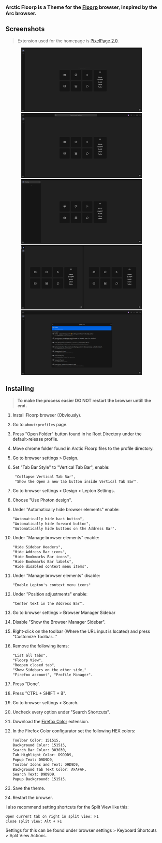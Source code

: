 ### Arctic Floorp is a Theme for the [Floorp](https://floorp.app/en) browser, inspired by the Arc browser.


## Screenshots

> Extension used for the homepage is [PixelPage 2.0](https://github.com/Trzynastek/PixelPage2.0).

<div align="center">
	<img src="assets/Normal.PNG" width="400">
	<img src="assets/Toolbar-hovered.PNG" width="400">
	<img src="assets/Tabbar-hovered.PNG" width="400">
	<img src="assets/Splitscreen.PNG" width="400">
	<img src="assets/Search.PNG" width="400">
</div>


## Installing

> **To make the process easier DO NOT restart the browser untill the end.**

1. Install Floorp browser (Obviously).
2. Go to `about:profiles` page.
3. Press "Open Folder" button found in he Root Directory under the default-release profile.
4. Move chrome folder found in Arctic Floorp files to the profile directory.
5. Go to browser settings > Design.
6. Set "Tab Bar Style" to "Vertical Tab Bar", enable: 

		"Collapse Vertical Tab Bar", 
		"Show the Open a new tab button inside Vertical Tab Bar".
8. Go to browser settings > Design > Lepton Settings.
9. Choose "Use Photon design".
10. Under "Automatically hide browser elements" enable: 
	
		"Automatically hide back button", 
		"Automatically hide forward button", 
		"Automatically hide buttons on the Address Bar".
		
11. Under "Manage browser elements" enable: 

		"Hide Sidebar Headers", 
		"Hide Address Bar icons", 
		"Hide Bookmarks Bar icons", 
		"Hide Bookmarks Bar labels", 
		"Hide disabled context menu items".
		
12. Under "Manage browser elements" disable: 

		"Enable Lepton's context menu icons"
		
13. Under "Position adjustments" enable: 

		"Center text in the Address Bar".
	
14. Go to browser settings > Browser Manager Sidebar 
15. Disable "Show the Browser Manager Sidebar".
16. Right-click on the toolbar (Where the URL input is located) and press "Customize Toolbar..."
17. Remove the following items: 

	    "List all tabs",
    	"Floorp View",
    	"Reopen closed tab",
    	"Show Sidebars on the other side," 
    	"Firefox account", "Profile Manager".

18. Press "Done".
19. Press "CTRL + SHIFT + B".
20. Go to browser settings > Search.
21. Uncheck every option under "Search Shortcuts".
22. Download the [Firefox Color](https://addons.mozilla.org/en-US/firefox/addon/firefox-color/) extension.
23. In the Firefox Color configurator set the following HEX colors: 

	    Toolbar Color: 151515, 
	    Background Color: 151515, 
	    Search Bar Color: 303030, 
	    Tab Highlight Color: D9D9D9, 
	    Popup Text: D9D9D9, 
	    Toolbar Icons and Text: D9D9D9, 
	    Background Tab Text Color: AFAFAF, 
	    Search Text: D9D9D9, 
	    Popup Background: 151515.

24. Save the theme.
25. Restart the browser.

I also recommend setting shortcuts for the Split View like this:

    Open current tab on right in split view: F1
    Close split view: Alt + F1

Settings for this can be found under browser settings > Keyboard Shortcuts > Split View Actions.
